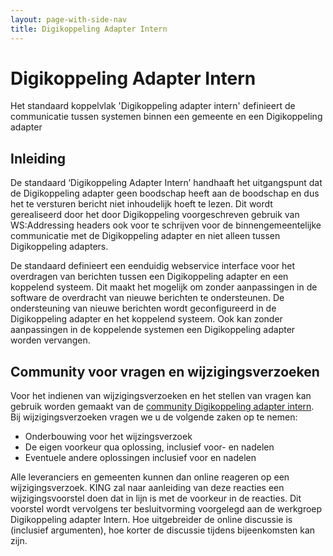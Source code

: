 ```yaml
---
layout: page-with-side-nav
title: Digikoppeling Adapter Intern
---
```

# Digikoppeling Adapter Intern

Het standaard koppelvlak 'Digikoppeling adapter intern' definieert de communicatie tussen systemen binnen een gemeente en een Digikoppeling adapter

## Inleiding
De standaard ‘Digikoppeling Adapter Intern’ handhaaft het uitgangspunt dat de Digikoppeling adapter geen boodschap heeft aan de boodschap en dus het te versturen bericht niet inhoudelijk hoeft te lezen. Dit wordt gerealiseerd door het door Digikoppeling voorgeschreven gebruik van WS:Addressing headers ook voor te schrijven voor de binnengemeentelijke communicatie met de Digikoppeling adapter en niet alleen tussen Digikoppeling adapters.

De standaard definieert een eenduidig webservice interface voor het overdragen van berichten tussen een Digikoppeling adapter en een koppelend systeem. Dit maakt het mogelijk om zonder aanpassingen in de software de overdracht van nieuwe berichten te ondersteunen. De ondersteuning van nieuwe berichten wordt geconfigureerd in de Digikoppeling adapter en het koppelend systeem. Ook kan zonder aanpassingen in de koppelende systemen een Digikoppeling adapter worden vervangen.

## Community voor vragen en wijzigingsverzoeken
Voor het indienen van wijzigingsverzoeken en het stellen van vragen kan gebruik worden gemaakt van de [community Digikoppeling adapter intern](https://github.com/VNG-Realisatie/StUF-Standaarden/labels/koppelvlak-dai). Bij wijzigingsverzoeken vragen we u de volgende zaken op te nemen:

* Onderbouwing voor het wijzingsverzoek
* De eigen voorkeur qua oplossing, inclusief voor- en nadelen
* Eventuele andere oplossingen inclusief voor en nadelen

Alle leveranciers en gemeenten kunnen dan online reageren op een wijzigingsverzoek. KING zal naar aanleiding van deze reacties een wijzigingsvoorstel doen dat in lijn is met de voorkeur in de reacties. Dit voorstel wordt vervolgens ter besluitvorming voorgelegd aan de werkgroep Digikoppeling adapter Intern. Hoe uitgebreider de online discussie is (inclusief argumenten), hoe korter de discussie tijdens bijeenkomsten kan zijn.
